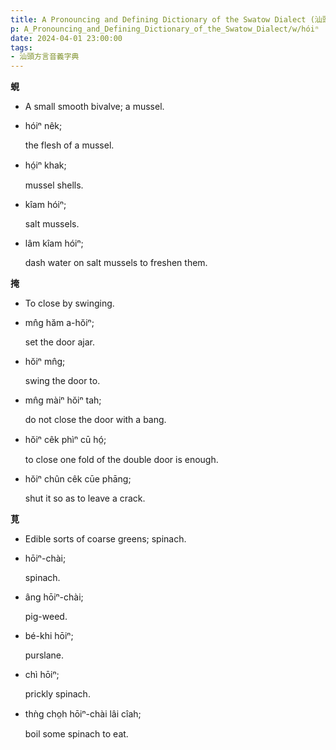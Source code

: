 ```yaml
---
title: A Pronouncing and Defining Dictionary of the Swatow Dialect (汕頭方言音義字典) / hóiⁿ
p: A_Pronouncing_and_Defining_Dictionary_of_the_Swatow_Dialect/w/hóiⁿ
date: 2024-04-01 23:00:00
tags: 
- 汕頭方言音義字典
---
```



**蜆**
- A small smooth bivalve; a mussel.

- hóiⁿ nêk;

  the flesh of a mussel.

- hó̤iⁿ khak;

  mussel shells.

- kîam hóiⁿ;

  salt mussels.

- lâm kîam hóiⁿ;

  dash water on salt mussels to freshen them.

**掩**
- To close by swinging.

- mn̂g hăm a-hŏiⁿ;

  set the door ajar.

- hŏiⁿ mn̂g;

  swing the door to.

- mn̂g màiⁿ hŏiⁿ tah;

  do not close the door with a bang.

- hŏiⁿ cêk phìⁿ cū hó̤;

  to close one fold of the double door is enough.

- hŏiⁿ chûn cêk cūe phāng;

  shut it so as to leave a crack.

**莧**
- Edible sorts of coarse greens; spinach.

- hōiⁿ-chài;

  spinach.

- âng hōiⁿ-chài;

  pig-weed.

- bé-khi hōiⁿ;

  purslane.

- chì hōiⁿ;

  prickly spinach.

- thǹg cho̤h hōiⁿ-chài lâi cîah;

  boil some spinach to eat.
